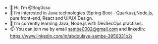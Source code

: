- 👋 Hi, I’m @Bog0sso
- 👀 I’m interested in Java technologies (Spring Boot - Quarkus),Node.js, pure front-end, React and UI/UX Design.
- 🌱 I’m currently learning Java, Node.js with DevSecOps practises.
- 📫 You can join me by email sambe0002@gmail.com and linkedIn: https://www.linkedin.com/in/abdoulaye-sambe-3956331b2/

<!---
Bog0sso/Bog0sso is a ✨ special ✨ repository because its `README.md` (this file) appears on your GitHub profile.
You can click the Preview link to take a look at your changes.
--->
